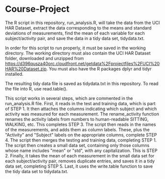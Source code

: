 Course-Project
==============
The R script in this repository, run_analysis.R, will take the data from the UCI HAR Dataset, extract the data corresponding to the means and standard deviations of measurements, find the mean of each variable for each subject/activity pair, and save the data in a tidy data set, tidydata.txt.

In order for this script to run properly, it must be saved in the working directory.  The working directory must also contain the UCI HAR Dataset folder, downloaded and unzipped from https://d396qusza40orc.cloudfront.net/getdata%2Fprojectfiles%2FUCI%20HAR%20Dataset.zip.  You must also have the R packages dplyr and tidyr installed.

The resulting tidy data file is saved as tidydata.txt in this repository.  To read the file into R, use read.table().

This script works in several steps, which are commented in the run_analysis.R file.  First, it reads in the test and training data, which is part of STEP 1.  It then attaches the columns indicating which subject and which activity was measured for each measurement.  The rename_activity function renames the activity labels from numbers to human-readable SITTING, WALKING, etc.  This completes STEP 3.  The script then reads in the names of the measurements, and adds them as column labels.  These, plus the "Activity" and "Subject" labels on the appropriate columns, complete STEP 4.  The script then merges the testing and training data, completing STEP 1.  The script then creates a small data set, containing only those columns whose name includes "mean" or "std", with any capitalization.  This is STEP 2.  Finally, it takes the mean of each measurement in the small data set for each subject/activity pair, removes duplicate entries, and saves it in a tidy data set, completing STEP 5.  Last, it uses the write.table function to save the tidy data set to tidydata.txt.
